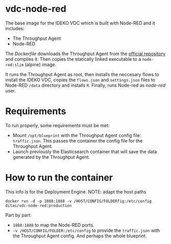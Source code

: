# vdc-node-red
The base image for the IDEKO VDC which is built with Node-RED and it includes:

 - The Throughput Agent
 - Node-RED

The _Dockerfile_ downloads the Throughput Agent from the [official repository](https://github.com/DITAS-Project/VDC-Throughput-Agent) and compiles it. Then copies the statically linked executable to a `node-red:slim` (alpine) image.

It runs the Throughput Agent as _root_, then installs the neccesary flows to install the IDEKO VDC, copies the `flows.json` and `settings.json` files to Node-RED `/data` directory and installs `R`. Finally, runs Node-red as _node-red_ user.

Requirements
===

To run properly, some requirements must be met:

* Mount `/opt/blueprint` with the Throughput Agent config file: `traffic.json`. This passes the container the config file for the Throughput Agent.
* Launch previously the Elasticsearch container that will save the data generated by the Throughput Agent.

How to run the container
===
This info is for the Deployment Engine. NOTE: adapt the host paths

```
docker run -d -p 1888:1888 -v /HOST/CONFIG/FOLDERfig:/etc/config ditas/vdc-node-red:production
```

Part by part:

* `1888:1888` to map the Node-RED ports.
* `-v /HOST/CONFIG/FOLDER:/etc/config` to provide the `traffic.json` with the Throughput Agent config. And perhaps the whole blueprint.